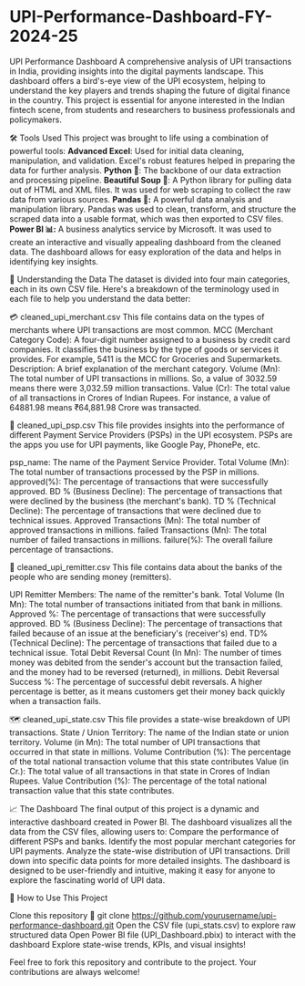 # UPI-Performance-Dashboard-FY-2024-25

UPI Performance Dashboard 
A comprehensive analysis of UPI transactions in India, providing insights into the digital payments landscape. This dashboard offers a bird's-eye view of the UPI ecosystem, helping to understand the key players and trends shaping the future of digital finance in the country. This project is essential for anyone interested in the Indian fintech scene, from students and researchers to business professionals and policymakers.

🛠️ Tools Used
This project was brought to life using a combination of powerful tools:
**Advanced Excel**: Used for initial data cleaning, manipulation, and validation. Excel's robust features helped in preparing the data for further analysis.
**Python 🐍**: The backbone of our data extraction and processing pipeline.
**Beautiful Soup 🍲**: A Python library for pulling data out of HTML and XML files. It was used for web scraping to collect the raw data from various sources.
**Pandas 🐼:** A powerful data analysis and manipulation library. Pandas was used to clean, transform, and structure the scraped data into a usable format, which was then exported to CSV files.
**Power BI 📊:** A business analytics service by Microsoft. It was used to create an interactive and visually appealing dashboard from the cleaned data. The dashboard allows for easy exploration of the data and helps in identifying key insights.

📖 Understanding the Data
The dataset is divided into four main categories, each in its own CSV file. Here's a breakdown of the terminology used in each file to help you understand the data better:

💳 cleaned_upi_merchant.csv
This file contains data on the types of merchants where UPI transactions are most common.
MCC (Merchant Category Code): A four-digit number assigned to a business by credit card companies. It classifies the business by the type of goods or services it provides. For example, 5411 is the MCC for Groceries and Supermarkets.
Description: A brief explanation of the merchant category.
Volume (Mn): The total number of UPI transactions in millions. So, a value of 3032.59 means there were 3,032.59 million transactions.
Value (Cr): The total value of all transactions in Crores of Indian Rupees. For instance, a value of 64881.98 means ₹64,881.98 Crore was transacted.

🏦 cleaned_upi_psp.csv
This file provides insights into the performance of different Payment Service Providers (PSPs) in the UPI ecosystem. PSPs are the apps you use for UPI payments, like Google Pay, PhonePe, etc.

psp_name: The name of the Payment Service Provider.
Total Volume (Mn): The total number of transactions processed by the PSP in millions.
approved(%): The percentage of transactions that were successfully approved.
BD % (Business Decline): The percentage of transactions that were declined by the business (the merchant's bank).
TD % (Technical Decline): The percentage of transactions that were declined due to technical issues.
Approved Transactions (Mn): The total number of approved transactions in millions.
failed Transactions (Mn): The total number of failed transactions in millions.
failure(%): The overall failure percentage of transactions.

💸 cleaned_upi_remitter.csv
This file contains data about the banks of the people who are sending money (remitters).

UPI Remitter Members: The name of the remitter's bank.
Total Volume (In Mn): The total number of transactions initiated from that bank in millions.
Approved %: The percentage of transactions that were successfully approved.
BD % (Business Decline): The percentage of transactions that failed because of an issue at the beneficiary's (receiver's) end.
TD% (Technical Decline): The percentage of transactions that failed due to a technical issue.
Total Debit Reversal Count (In Mn): The number of times money was debited from the sender's account but the transaction failed, and the money had to be reversed (returned), in millions.
Debit Reversal Success %: The percentage of successful debit reversals. A higher percentage is better, as it means customers get their money back quickly when a transaction fails.

🗺️ cleaned_upi_state.csv
This file provides a state-wise breakdown of UPI transactions.
State / Union Territory: The name of the Indian state or union territory.
Volume (in Mn): The total number of UPI transactions that occurred in that state in millions.
Volume Contribution (%): The percentage of the total national transaction volume that this state contributes
Value (in Cr.): The total value of all transactions in that state in Crores of Indian Rupees.
Value Contribution (%): The percentage of the total national transaction value that this state contributes.

📈 The Dashboard
The final output of this project is a dynamic and interactive dashboard created in Power BI. The dashboard visualizes all the data from the CSV files, allowing users to:
Compare the performance of different PSPs and banks.
Identify the most popular merchant categories for UPI payments.
Analyze the state-wise distribution of UPI transactions.
Drill down into specific data points for more detailed insights.
The dashboard is designed to be user-friendly and intuitive, making it easy for anyone to explore the fascinating world of UPI data.

🚀 How to Use This Project

Clone this repository 📂
git clone https://github.com/yourusername/upi-performance-dashboard.git
Open the CSV file (upi_stats.csv) to explore raw structured data
Open Power BI file (UPI_Dashboard.pbix) to interact with the dashboard
Explore state-wise trends, KPIs, and visual insights!

Feel free to fork this repository and contribute to the project. Your contributions are always welcome!
